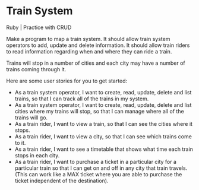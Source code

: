 # Train System
Ruby | Practice with CRUD

Make a program to map a train system. It should allow train system operators to add, update and delete information. It should allow train riders to read information regarding when and where they can ride a train.

Trains will stop in a number of cities and each city may have a number of trains coming through it.

Here are some user stories for you to get started:

* As a train system operator, I want to create, read, update, delete and list trains, so that I can track all of the trains in my system.
* As a train system operator, I want to create, read, update, delete and list cities where my trains will stop, so that I can manage where all of the trains will go.
* As a train rider, I want to view a train, so that I can see the cities where it stops.
* As a train rider, I want to view a city, so that I can see which trains come to it.
* As a train rider, I want to see a timetable that shows what time each train stops in each city.
* As a train rider, I want to purchase a ticket in a particular city for a particular train so that I can get on and off in any city that train travels. (This can work like a MAX ticket where you are able to purchase the ticket independent of the destination).
